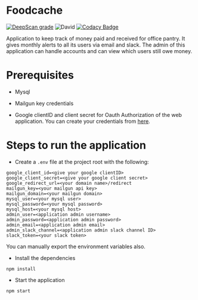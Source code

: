 # Foodcache
[![DeepScan grade](https://deepscan.io/api/teams/4676/projects/6427/branches/53364/badge/grade.svg)](https://deepscan.io/dashboard#view=project&tid=4676&pid=6427&bid=53364)
![David](https://img.shields.io/david/souvikmaji/foodcache.svg)
[![Codacy Badge](https://api.codacy.com/project/badge/Grade/3a11f7ed80aa450a9a867cf8f1f5d625)](https://www.codacy.com/app/souvikmaji/foodcache?utm_source=github.com&amp;utm_medium=referral&amp;utm_content=souvikmaji/foodcache&amp;utm_campaign=Badge_Grade)

Application to keep track of money paid and received for office pantry. It gives monthly alerts to all its users via email and slack. The admin of this application can handle accounts and can view which users still owe money.

# Prerequisites

* Mysql

* Mailgun key credentials

* Google clientID and client secret for Oauth Authorization of the web application. You can create your credentials from [here](https://developers.google.com/adwords/api/docs/guides/authentication#webapp).

# Steps to run the application

* Create a `.env` file at the project root with the following:
```
google_client_id=<give your google clientID>
google_client_secret=<give your google client secret>
google_redirect_url=<your domain name>/redirect
mailgun_key=<your mailgun api key>
mailgun_domain=<your mailgun domain>
mysql_user=<your mysql user>
mysql_password=<your mysql password>
mysql_host=<your mysql host>
admin_user=<application admin username>
admin_password=<application admin password>
admin_email=<application admin email>
admin_slack_channel=<application admin slack channel ID>
slack_token=<your slack token>
```

You can manually export the environment variables also.

* Install the dependencies
```
npm install
```


* Start the application
```
npm start
```
